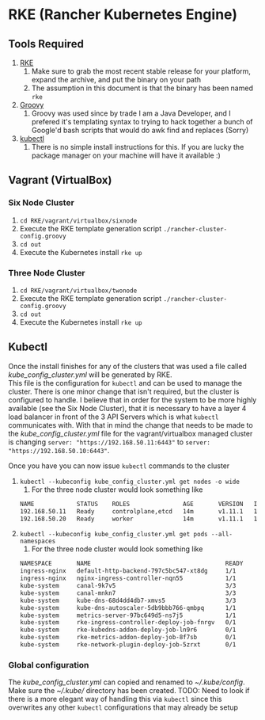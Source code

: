 # RKE (Rancher Kubernetes Engine)

## Tools Required
1. [RKE](https://github.com/rancher/rke/releases)
   1. Make sure to grab the most recent stable release for your platform, expand the archive, and put the binary on your path
   1. The assumption in this document is that the binary has been named `rke`
1. [Groovy](http://groovy-lang.org/)
   1. Groovy was used since by trade I am a Java Developer, and I prefered it's templating syntax to trying to hack together
      a bunch of Google'd bash scripts that would do awk find and replaces (Sorry)
1. [kubectl](https://kubernetes.io/docs/tasks/tools/install-kubectl/)
   1. There is no simple install instructions for this.  If you are lucky the package manager on your machine will have it available :)
   
## Vagrant (VirtualBox)

### Six Node Cluster
1. `cd RKE/vagrant/virtualbox/sixnode`
1. Execute the RKE template generation script `./rancher-cluster-config.groovy`
1. `cd out`
1. Execute the Kubernetes install `rke up`

### Three Node Cluster
1. `cd RKE/vagrant/virtualbox/twonode`
1. Execute the RKE template generation script `./rancher-cluster-config.groovy`
1. `cd out`
1. Execute the Kubernetes install `rke up`


## Kubectl
Once the install finishes for any of the clusters that was used a file called *kube_config_cluster.yml* will be generated by RKE.  
This file is the configuration for `kubectl` and can be used to manage the cluster.  There is one minor change that isn't required,
but the cluster is configured to handle.  I believe that in order for the system to be more highly available (see the Six Node Cluster),
that it is necessary to have a layer 4 load balancer in front of the 3 API Servers which is what `kubectl` communicates with.  With
that in mind the change that needs to be made to the *kube_config_cluster.yml* file for the vagrant/virtualbox managed cluster is 
changing `server: "https://192.168.50.11:6443"` to `server: "https://192.168.50.10:6443"`.

Once you have you can now issue `kubectl` commands to the cluster
1. `kubectl --kubeconfig kube_config_cluster.yml get nodes -o wide`
   1. For the three node cluster would look something like
   ```bash
   NAME            STATUS    ROLES               AGE       VERSION   INTERNAL-IP     EXTERNAL-IP   OS-IMAGE             KERNEL-VERSION     CONTAINER-RUNTIME
   192.168.50.11   Ready     controlplane,etcd   14m       v1.11.1   192.168.50.11   <none>        Ubuntu 16.04.3 LTS   4.4.0-87-generic   docker://17.3.1
   192.168.50.20   Ready     worker              14m       v1.11.1   192.168.50.20   <none>        Ubuntu 16.04.3 LTS   4.4.0-87-generic   docker://17.3.1
   ```
1. `kubectl --kubeconfig kube_config_cluster.yml get pods --all-namespaces`
   1. For the three node cluster would look something like
   ```bash
   NAMESPACE       NAME                                      READY     STATUS      RESTARTS   AGE
   ingress-nginx   default-http-backend-797c5bc547-xt8dg     1/1       Running     0          15m
   ingress-nginx   nginx-ingress-controller-nqn55            1/1       Running     0          15m
   kube-system     canal-9k7v5                               3/3       Running     0          15m
   kube-system     canal-mnkn7                               3/3       Running     0          15m
   kube-system     kube-dns-68d4dd4db7-xmvs5                 3/3       Running     0          15m
   kube-system     kube-dns-autoscaler-5db9bbb766-qmbpq      1/1       Running     0          15m
   kube-system     metrics-server-97bc649d5-ns7j5            1/1       Running     0          15m
   kube-system     rke-ingress-controller-deploy-job-fnrgv   0/1       Completed   0          15m
   kube-system     rke-kubedns-addon-deploy-job-ln9r6        0/1       Completed   0          15m
   kube-system     rke-metrics-addon-deploy-job-8f7sb        0/1       Completed   0          15m
   kube-system     rke-network-plugin-deploy-job-5zrxt       0/1       Completed   0          15m
   ```

### Global configuration
The *kube_config_cluster.yml* can copied and renamed to *~/.kube/config*.  Make sure the *~/.kube/* directory has been created.
TODO: Need to look if there is a more elegant way of handling this via `kubectl` since this overwrites any other `kubectl` configurations that may 
      already be setup